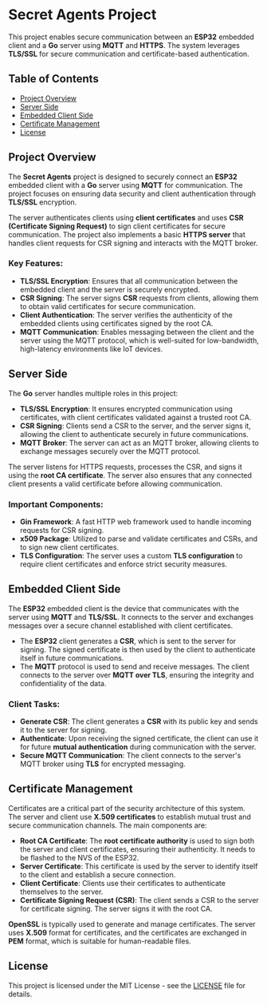 # Secret Agents Project

This project enables secure communication between an **ESP32** embedded client and a **Go** server using **MQTT** and **HTTPS**. The system leverages **TLS/SSL** for secure communication and certificate-based authentication.

## Table of Contents
- [Project Overview](#project-overview)
- [Server Side](#server-side)
- [Embedded Client Side](#embedded-client-side)
- [Certificate Management](#certificate-management)
- [License](#license)

## Project Overview

The **Secret Agents** project is designed to securely connect an **ESP32** embedded client with a **Go** server using **MQTT** for communication. The project focuses on ensuring data security and client authentication through **TLS/SSL** encryption.

The server authenticates clients using **client certificates** and uses **CSR (Certificate Signing Request)** to sign client certificates for secure communication. The project also implements a basic **HTTPS server** that handles client requests for CSR signing and interacts with the MQTT broker.

### Key Features:
- **TLS/SSL Encryption**: Ensures that all communication between the embedded client and the server is securely encrypted.
- **CSR Signing**: The server signs **CSR** requests from clients, allowing them to obtain valid certificates for secure communication.
- **Client Authentication**: The server verifies the authenticity of the embedded clients using certificates signed by the root CA.
- **MQTT Communication**: Enables messaging between the client and the server using the MQTT protocol, which is well-suited for low-bandwidth, high-latency environments like IoT devices.

## Server Side

The **Go** server handles multiple roles in this project:
- **TLS/SSL Encryption**: It ensures encrypted communication using certificates, with client certificates validated against a trusted root CA.
- **CSR Signing**: Clients send a CSR to the server, and the server signs it, allowing the client to authenticate securely in future communications.
- **MQTT Broker**: The server can act as an MQTT broker, allowing clients to exchange messages securely over the MQTT protocol.
  
The server listens for HTTPS requests, processes the CSR, and signs it using the **root CA certificate**. The server also ensures that any connected client presents a valid certificate before allowing communication.

### Important Components:
- **Gin Framework**: A fast HTTP web framework used to handle incoming requests for CSR signing.
- **x509 Package**: Utilized to parse and validate certificates and CSRs, and to sign new client certificates.
- **TLS Configuration**: The server uses a custom **TLS configuration** to require client certificates and enforce strict security measures.

## Embedded Client Side

The **ESP32** embedded client is the device that communicates with the server using **MQTT** and **TLS/SSL**. It connects to the server and exchanges messages over a secure channel established with client certificates.

- The **ESP32** client generates a **CSR**, which is sent to the server for signing. The signed certificate is then used by the client to authenticate itself in future communications.
- The **MQTT** protocol is used to send and receive messages. The client connects to the server over **MQTT over TLS**, ensuring the integrity and confidentiality of the data.

### Client Tasks:
- **Generate CSR**: The client generates a **CSR** with its public key and sends it to the server for signing.
- **Authenticate**: Upon receiving the signed certificate, the client can use it for future **mutual authentication** during communication with the server.
- **Secure MQTT Communication**: The client connects to the server's MQTT broker using **TLS** for encrypted messaging.

## Certificate Management

Certificates are a critical part of the security architecture of this system. The server and client use **X.509 certificates** to establish mutual trust and secure communication channels. The main components are:

- **Root CA Certificate**: The **root certificate authority** is used to sign both the server and client certificates, ensuring their authenticity. It needs to be flashed to the NVS of the ESP32.
- **Server Certificate**: This certificate is used by the server to identify itself to the client and establish a secure connection.
- **Client Certificate**: Clients use their certificates to authenticate themselves to the server.
- **Certificate Signing Request (CSR)**: The client sends a CSR to the server for certificate signing. The server signs it with the root CA.

**OpenSSL** is typically used to generate and manage certificates. The server uses **X.509** format for certificates, and the certificates are exchanged in **PEM** format, which is suitable for human-readable files.

## License

This project is licensed under the MIT License - see the [LICENSE](LICENSE) file for details.
